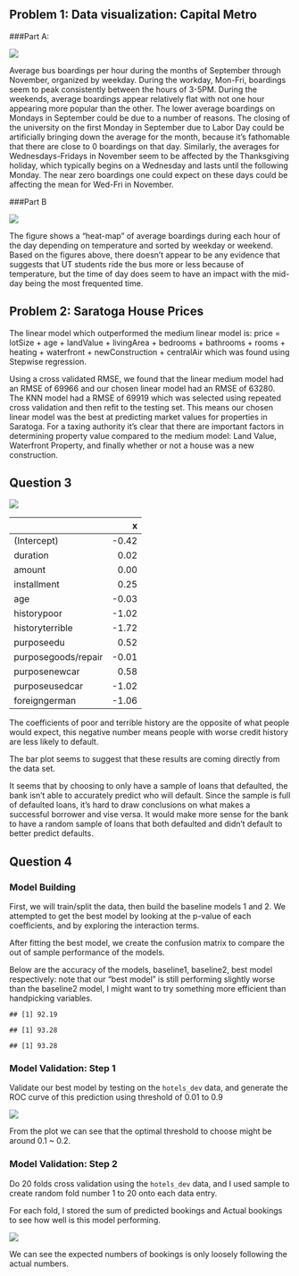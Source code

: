## Problem 1: Data visualization: Capital Metro

###Part A:

![](Blake_Jayme_Ex2_files/figure-markdown_strict/1A-1.png)

Average bus boardings per hour during the months of September through
November, organized by weekday. During the workday, Mon-Fri, boardings
seem to peak consistently between the hours of 3-5PM. During the
weekends, average boardings appear relatively flat with not one hour
appearing more popular than the other. The lower average boardings on
Mondays in September could be due to a number of reasons. The closing of
the university on the first Monday in September due to Labor Day could
be artificially bringing down the average for the month, because it’s
fathomable that there are close to 0 boardings on that day. Similarly,
the averages for Wednesdays-Fridays in November seem to be affected by
the Thanksgiving holiday, which typically begins on a Wednesday and
lasts until the following Monday. The near zero boardings one could
expect on these days could be affecting the mean for Wed-Fri in
November.

###Part B

![](Blake_Jayme_Ex2_files/figure-markdown_strict/1B-1.png)

The figure shows a “heat-map” of average boardings during each hour of
the day depending on temperature and sorted by weekday or weekend. Based
on the figures above, there doesn’t appear to be any evidence that
suggests that UT students ride the bus more or less because of
temperature, but the time of day does seem to have an impact with the
mid-day being the most frequented time.

## Problem 2: Saratoga House Prices

The linear model which outperformed the medium linear model is: price =
lotSize + age + landValue + livingArea + bedrooms + bathrooms + rooms +
heating + waterfront + newConstruction + centralAir which was found
using Stepwise regression.

Using a cross validated RMSE, we found that the linear medium model had
an RMSE of 69966 and our chosen linear model had an RMSE of 63280. The
KNN model had a RMSE of 69919 which was selected using repeated cross
validation and then refit to the testing set. This means our chosen
linear model was the best at predicting market values for properties in
Saratoga. For a taxing authority it’s clear that there are important
factors in determining property value compared to the medium model: Land
Value, Waterfront Property, and finally whether or not a house was a new
construction.

## Question 3

![](Blake_Jayme_Ex2_files/figure-markdown_strict/Q3-1.png)

<table>
<thead>
<tr class="header">
<th style="text-align: left;"></th>
<th style="text-align: right;">x</th>
</tr>
</thead>
<tbody>
<tr class="odd">
<td style="text-align: left;">(Intercept)</td>
<td style="text-align: right;">-0.42</td>
</tr>
<tr class="even">
<td style="text-align: left;">duration</td>
<td style="text-align: right;">0.02</td>
</tr>
<tr class="odd">
<td style="text-align: left;">amount</td>
<td style="text-align: right;">0.00</td>
</tr>
<tr class="even">
<td style="text-align: left;">installment</td>
<td style="text-align: right;">0.25</td>
</tr>
<tr class="odd">
<td style="text-align: left;">age</td>
<td style="text-align: right;">-0.03</td>
</tr>
<tr class="even">
<td style="text-align: left;">historypoor</td>
<td style="text-align: right;">-1.02</td>
</tr>
<tr class="odd">
<td style="text-align: left;">historyterrible</td>
<td style="text-align: right;">-1.72</td>
</tr>
<tr class="even">
<td style="text-align: left;">purposeedu</td>
<td style="text-align: right;">0.52</td>
</tr>
<tr class="odd">
<td style="text-align: left;">purposegoods/repair</td>
<td style="text-align: right;">-0.01</td>
</tr>
<tr class="even">
<td style="text-align: left;">purposenewcar</td>
<td style="text-align: right;">0.58</td>
</tr>
<tr class="odd">
<td style="text-align: left;">purposeusedcar</td>
<td style="text-align: right;">-1.02</td>
</tr>
<tr class="even">
<td style="text-align: left;">foreigngerman</td>
<td style="text-align: right;">-1.06</td>
</tr>
</tbody>
</table>

The coefficients of poor and terrible history are the opposite of what
people would expect, this negative number means people with worse credit
history are less likely to default.

The bar plot seems to suggest that these results are coming directly
from the data set.

It seems that by choosing to only have a sample of loans that defaulted,
the bank isn’t able to accurately predict who will default. Since the
sample is full of defaulted loans, it’s hard to draw conclusions on what
makes a successful borrower and vise versa. It would make more sense for
the bank to have a random sample of loans that both defaulted and didn’t
default to better predict defaults.

## Question 4

### Model Building

First, we will train/split the data, then build the baseline models 1
and 2. We attempted to get the best model by looking at the p-value of
each coefficients, and by exploring the interaction terms.

After fitting the best model, we create the confusion matrix to compare
the out of sample performance of the models.

Below are the accuracy of the models, baseline1, baseline2, best model
respectively: note that our “best model” is still performing slightly
worse than the baseline2 model, I might want to try something more
efficient than handpicking variables.

    ## [1] 92.19

    ## [1] 93.28

    ## [1] 93.28

### Model Validation: Step 1

Validate our best model by testing on the `hotels_dev` data, and
generate the ROC curve of this prediction using threshold of 0.01 to 0.9

![](Blake_Jayme_Ex2_files/figure-markdown_strict/Model%20Validation:%20Step%201-1.png)

From the plot we can see that the optimal threshold to choose might be
around 0.1 ~ 0.2.

### Model Validation: Step 2

Do 20 folds cross validation using the `hotels_dev` data, and I used
sample to create random fold number 1 to 20 onto each data entry.

For each fold, I stored the sum of predicted bookings and Actual
bookings to see how well is this model performing.

![](Blake_Jayme_Ex2_files/figure-markdown_strict/Model%20Validation:%20Step%202-1.png)

We can see the expected numbers of bookings is only loosely following
the actual numbers.
